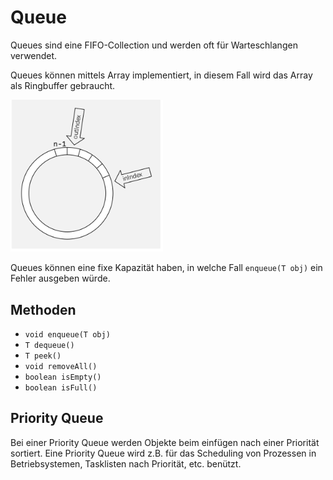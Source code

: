 # Queue

Queues sind eine FIFO-Collection und werden oft für Warteschlangen verwendet.

Queues können mittels Array implementiert, in diesem Fall wird das Array als Ringbuffer gebraucht. 

<img src="res/Queue/image-20221004110340788.png" alt="image-20221004110340788" style="zoom:80%" />

Queues können eine fixe Kapazität haben, in welche Fall `enqueue(T obj)` ein Fehler ausgeben würde.

## Methoden

* `void enqueue(T obj)`
* `T dequeue()`
* `T peek()`
* `void removeAll()`
* `boolean isEmpty()`
* `boolean isFull()`

## Priority Queue

Bei einer Priority Queue werden Objekte beim einfügen nach einer Priorität sortiert. Eine Priority Queue wird z.B. für das Scheduling von Prozessen in Betriebsystemen, Tasklisten nach Priorität, etc. benützt.